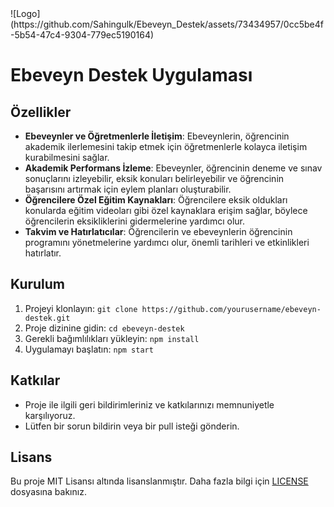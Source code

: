 
<!DOCTYPE html>![Logo](https://github.com/Sahingulk/Ebeveyn_Destek/assets/73434957/0cc5be4f-5b54-47c4-9304-779ec5190164)

<html lang="tr">
<head>
    <meta charset="UTF-8">
    <meta name="viewport" content="width=device-width, initial-scale=1.0">
   
</head>
<body>
    <h1>Ebeveyn Destek Uygulaması</h1>
<p>
        <h2>Özellikler</h2>
    <ul>
        <li><strong>Ebeveynler ve Öğretmenlerle İletişim</strong>: Ebeveynlerin, öğrencinin akademik ilerlemesini takip etmek için öğretmenlerle kolayca iletişim kurabilmesini sağlar.</li>
        <li><strong>Akademik Performans İzleme</strong>: Ebeveynler, öğrencinin deneme ve sınav sonuçlarını izleyebilir, eksik konuları belirleyebilir ve öğrencinin başarısını artırmak için eylem planları                 oluşturabilir.</li>
        <li><strong>Öğrencilere Özel Eğitim Kaynakları</strong>: Öğrencilere eksik oldukları konularda eğitim videoları gibi özel kaynaklara erişim sağlar, böylece öğrencilerin eksikliklerini gidermelerine                     yardımcı olur.</li>
        <li><strong>Takvim ve Hatırlatıcılar</strong>: Öğrencilerin ve ebeveynlerin öğrencinin programını yönetmelerine yardımcı olur, önemli tarihleri ve etkinlikleri hatırlatır.</li>
    </ul>
<p>
    <h2>Kurulum</h2>
    <ol>
        <li>Projeyi klonlayın: <code>git clone https://github.com/yourusername/ebeveyn-destek.git</code></li>
        <li>Proje dizinine gidin: <code>cd ebeveyn-destek</code></li>
        <li>Gerekli bağımlılıkları yükleyin: <code>npm install</code></li>
        <li>Uygulamayı başlatın: <code>npm start</code></li>
    </ol>
<p>
    <h2>Katkılar</h2>
    <ul>
        <li>Proje ile ilgili geri bildirimleriniz ve katkılarınızı memnuniyetle karşılıyoruz.</li>
        <li>Lütfen bir sorun bildirin veya bir pull isteği gönderin.</li>
    </ul>
<p>
    <h2>Lisans</h2>
    <p>Bu proje MIT Lisansı altında lisanslanmıştır. Daha fazla bilgi için <a href="LICENSE">LICENSE</a> dosyasına bakınız.</p>
</body>
</html>
